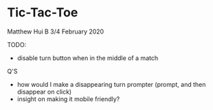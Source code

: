 # Tic-Tac-Toe

Matthew Hui
B 3/4
February 2020

TODO: 
- disable turn button when in the middle of a match


Q'S
- how would I make a disappearing turn prompter (prompt, and then disappear on click)
- insight on making it mobile friendly?
